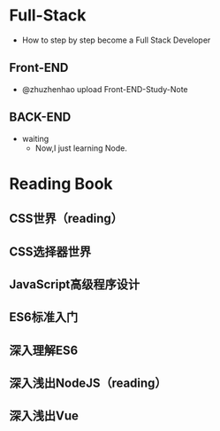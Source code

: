 # Full-Stack
- How to step by step become a Full Stack Developer
## Front-END
- @zhuzhenhao upload Front-END-Study-Note
## BACK-END
- waiting
  - Now,I just learning Node.
# Reading Book
## CSS世界（reading）
## CSS选择器世界
## JavaScript高级程序设计
## ES6标准入门
## 深入理解ES6
## 深入浅出NodeJS（reading）
## 深入浅出Vue
